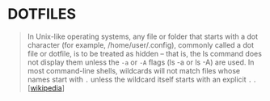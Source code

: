 # DOTFILES

> In Unix-like operating systems, any file or folder that starts with a dot character (for example, /home/user/.config), commonly called a dot file or dotfile, is to be treated as hidden – that is, the ls command does not display them unless the `-a` or `-A` flags (ls -a or ls -A) are used. In most command-line shells, wildcards will not match files whose names start with `.` unless the wildcard itself starts with an explicit `.` . [[wikipedia](https://en.wikipedia.org/wiki/Hidden_file_and_hidden_directory)]

